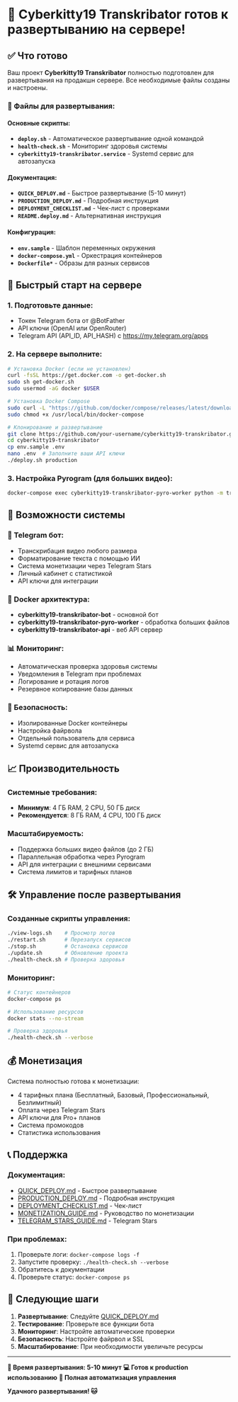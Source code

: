 # 🎉 Cyberkitty19 Transkribator готов к развертыванию на сервере!

## ✅ Что готово

Ваш проект **Cyberkitty19 Transkribator** полностью подготовлен для развертывания на продакшн сервере. Все необходимые файлы созданы и настроены.

### 🚀 Файлы для развертывания:

#### Основные скрипты:
- **`deploy.sh`** - Автоматическое развертывание одной командой
- **`health-check.sh`** - Мониторинг здоровья системы
- **`cyberkitty19-transkribator.service`** - Systemd сервис для автозапуска

#### Документация:
- **`QUICK_DEPLOY.md`** - Быстрое развертывание (5-10 минут)
- **`PRODUCTION_DEPLOY.md`** - Подробная инструкция
- **`DEPLOYMENT_CHECKLIST.md`** - Чек-лист с проверками
- **`README.deploy.md`** - Альтернативная инструкция

#### Конфигурация:
- **`env.sample`** - Шаблон переменных окружения
- **`docker-compose.yml`** - Оркестрация контейнеров
- **`Dockerfile*`** - Образы для разных сервисов

## 🎯 Быстрый старт на сервере

### 1. Подготовьте данные:
- Токен Telegram бота от @BotFather
- API ключи (OpenAI или OpenRouter)
- Telegram API (API_ID, API_HASH) с https://my.telegram.org/apps

### 2. На сервере выполните:
```bash
# Установка Docker (если не установлен)
curl -fsSL https://get.docker.com -o get-docker.sh
sudo sh get-docker.sh
sudo usermod -aG docker $USER

# Установка Docker Compose
sudo curl -L "https://github.com/docker/compose/releases/latest/download/docker-compose-$(uname -s)-$(uname -m)" -o /usr/local/bin/docker-compose
sudo chmod +x /usr/local/bin/docker-compose

# Клонирование и развертывание
git clone https://github.com/your-username/cyberkitty19-transkribator.git
cd cyberkitty19-transkribator
cp env.sample .env
nano .env  # Заполните ваши API ключи
./deploy.sh production
```

### 3. Настройка Pyrogram (для больших видео):
```bash
docker-compose exec cyberkitty19-transkribator-pyro-worker python -m transkribator_modules.workers.pyro_auth
```

## 🔧 Возможности системы

### 🤖 Telegram бот:
- Транскрибация видео любого размера
- Форматирование текста с помощью ИИ
- Система монетизации через Telegram Stars
- Личный кабинет с статистикой
- API ключи для интеграции

### 🐳 Docker архитектура:
- **cyberkitty19-transkribator-bot** - основной бот
- **cyberkitty19-transkribator-pyro-worker** - обработка больших файлов
- **cyberkitty19-transkribator-api** - веб API сервер

### 📊 Мониторинг:
- Автоматическая проверка здоровья системы
- Уведомления в Telegram при проблемах
- Логирование и ротация логов
- Резервное копирование базы данных

### 🔐 Безопасность:
- Изолированные Docker контейнеры
- Настройка файрвола
- Отдельный пользователь для сервиса
- Systemd сервис для автозапуска

## 📈 Производительность

### Системные требования:
- **Минимум**: 4 ГБ RAM, 2 CPU, 50 ГБ диск
- **Рекомендуется**: 8 ГБ RAM, 4 CPU, 100 ГБ диск

### Масштабируемость:
- Поддержка больших видео файлов (до 2 ГБ)
- Параллельная обработка через Pyrogram
- API для интеграции с внешними сервисами
- Система лимитов и тарифных планов

## 🛠️ Управление после развертывания

### Созданные скрипты управления:
```bash
./view-logs.sh    # Просмотр логов
./restart.sh      # Перезапуск сервисов
./stop.sh         # Остановка сервисов
./update.sh       # Обновление проекта
./health-check.sh # Проверка здоровья
```

### Мониторинг:
```bash
# Статус контейнеров
docker-compose ps

# Использование ресурсов
docker stats --no-stream

# Проверка здоровья
./health-check.sh --verbose
```

## 💰 Монетизация

Система полностью готова к монетизации:
- 4 тарифных плана (Бесплатный, Базовый, Профессиональный, Безлимитный)
- Оплата через Telegram Stars
- API ключи для Pro+ планов
- Система промокодов
- Статистика использования

## 📞 Поддержка

### Документация:
- [QUICK_DEPLOY.md](QUICK_DEPLOY.md) - Быстрое развертывание
- [PRODUCTION_DEPLOY.md](PRODUCTION_DEPLOY.md) - Подробная инструкция
- [DEPLOYMENT_CHECKLIST.md](DEPLOYMENT_CHECKLIST.md) - Чек-лист
- [MONETIZATION_GUIDE.md](MONETIZATION_GUIDE.md) - Руководство по монетизации
- [TELEGRAM_STARS_GUIDE.md](TELEGRAM_STARS_GUIDE.md) - Telegram Stars

### При проблемах:
1. Проверьте логи: `docker-compose logs -f`
2. Запустите проверку: `./health-check.sh --verbose`
3. Обратитесь к документации
4. Проверьте статус: `docker-compose ps`

## 🎯 Следующие шаги

1. **Развертывание**: Следуйте [QUICK_DEPLOY.md](QUICK_DEPLOY.md)
2. **Тестирование**: Проверьте все функции бота
3. **Мониторинг**: Настройте автоматические проверки
4. **Безопасность**: Настройте файрвол и SSL
5. **Масштабирование**: При необходимости увеличьте ресурсы

---

**🚀 Время развертывания: 5-10 минут**
**💻 Готов к production использованию**
**🔧 Полная автоматизация управления**

**Удачного развертывания! 🐱** 